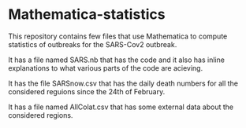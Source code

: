 # Mathematica-statistics

This repository contains few files that use Mathematica to compute statistics of outbreaks for the SARS-Cov2 outbreak.

It has a file named SARS.nb that has the code and it also has inline explanations to what various parts of the code are acieving.

It has the file SARSnow.csv that has the daily death numbers for all the considered reguions since the 24th of February.

It has a file named AllColat.csv that has some external data about the considered regions.
